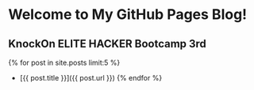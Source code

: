 # Welcome to My GitHub Pages Blog!

## KnockOn ELITE HACKER Bootcamp 3rd

{% for post in site.posts limit:5 %}
- [{{ post.title }}]({{ post.url }})
{% endfor %}
